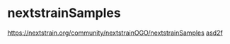 # nextstrainSamples
https://nextstrain.org/community/nextstrainOGO/nextstrainSamples
[asd2f](nextstrain.org/community/nextstrainOGO/nextstrainSamples/gisaid50)
